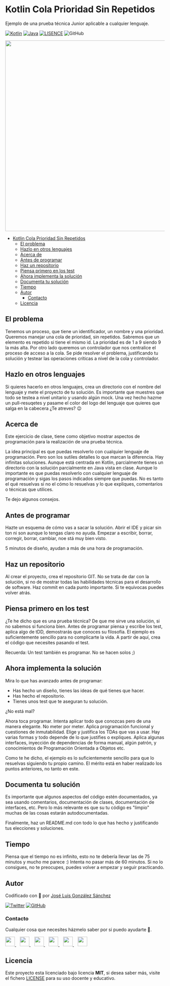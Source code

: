# Kotlin Cola Prioridad Sin Repetidos

Ejemplo de una prueba técnica Junior aplicable a cualquier lenguaje.

[![Kotlin](https://img.shields.io/badge/Code-Kotlin-blueviolet)](https://kotlinlang.org/)
[![Java](https://img.shields.io/badge/Code-Java-blue)](https://java.org/)
[![LISENCE](https://img.shields.io/badge/Lisence-MIT-%23e64545)](https://joseluisgs.github.io/docs/license/)
![GitHub](https://img.shields.io/github/last-commit/joseluisgs/Prueba-Tecnica-Cola-Prioridad-Sin-Repetidos-Kotlin)

<p align="center">
  <a href="https://joseluisgs.github.io/" target="_blank"><img src="https://joseluisgs.github.io/img/web01.svg" 
  width='600px' borderRadius='1rem' boxShadow = '0 5px 18px rgba(0,0,0,0.3)'></a>
</p>

- [Kotlin Cola Prioridad Sin Repetidos](#kotlin-cola-prioridad-sin-repetidos)
  - [El problema](#el-problema)
  - [Hazlo en otros lenguajes](#hazlo-en-otros-lenguajes)
  - [Acerca de](#acerca-de)
  - [Antes de programar](#antes-de-programar)
  - [Haz un repositorio](#haz-un-repositorio)
  - [Piensa primero en los test](#piensa-primero-en-los-test)
  - [Ahora implementa la solución](#ahora-implementa-la-solución)
  - [Documenta tu solución](#documenta-tu-solución)
  - [Tiempo](#tiempo)
  - [Autor](#autor)
    - [Contacto](#contacto)
  - [Licencia](#licencia)

## El problema
Tenemos un proceso, que tiene un identificador, un nombre y una prioridad. 
Queremos manejar una cola de prioridad, sin repetidos. Sabremos que un elemento es repetido si tiene el mismo id. La prioridad es de 1 a 9 siendo 9 la más alta.
Por otro lado queremos un controlador que nos centralice el proceso de acceso a la cola.
Se pide resolver el problema, justificando tu solución y testear las operaciones críticas a nivel de la cola y controlador.

## Hazlo en otros lenguajes
Si quieres hacerlo en otros lenguajes, crea un directorio con el nombre del lenguaje y mete el proyecto de tu solución. Es importante que muestres que todo se testea a nivel unitario y usando algún mock. Una vez hecho hazme un pull-resuqetes y pasame el color del logo del lenguaje que quieres que salga en la cabecera ¿Te atreves? 😉
## Acerca de

Este ejercicio de clase, tiene como objetivo mostrar aspectos de programación para la realización de una prueba técnica.

La idea principal es que puedas resolverlo con cualquier lenguaje de programación. Pero son los sutiles detalles lo que
marcan la diferencia.
Hay infinitas soluciones. Aunque está centrada en Kotlin, parcialmente tienes un directorio con la solución parcialmente
en Java vista en clase.
Aunque lo importante es que puedas resolverlo con cualquier lenguaje de programación y sigas los pasos indicados siempre
que puedas.
No es tanto el qué resuelvas si no el cómo lo resuelvas y lo que expliques, comentarios o técnicas que utilices.

Te dejo algunos consejos.

## Antes de programar

Hazte un esquema de cómo vas a sacar la solución. Abrir el IDE y picar sin ton ni son aunque lo tengas claro no ayuda.
Empezar a escribir, borrar, corregir, borrar, cambiar, noe stá muy bien visto.

5 minutos de diseño, ayudan a más de una hora de programación.

## Haz un repositorio

Al crear el proyecto, crea el repositorio GIT. No se trata de dar con la solución, si no de mostrar todas las
habilidades técnicas para el desarrollo de software.
Haz commit en cada punto importante. Si te equivocas puedes volver atrás.

## Piensa primero en los test

¿Te he dicho que es una prueba técnica? De que me sirve una solución, si no sabemos si funciona bien.
Antes de programar piensa y escribe los test, aplica algo de tDD, demostrarás que conoces su filosofía. El ejemplo es
suficientemente sencillo para no complicarte la vida.
A partir de aquí, crea el código que necesites pasando el test.

Recuerda: Un test también es programar. No se hacen solos ;)

## Ahora implementa la solución

Mira lo que has avanzado antes de programar:

- Has hecho un diseño, tienes las ideas de qué tienes que hacer.
- Has hecho el repositorio.
- Tienes unos test que te aseguran tu solución.

¿No está mal?

Ahora toca programar. Intenta aplicar todo que conozcas pero de una manera elegante. No meter por meter. Aplica
programación funcional y cuestiones de inmutabilidad. Elige y justifica los TDAs que vas a usar. Hay varias formas y
todo depende de lo que justifies o expliques. Aplica algunas interfaces, inyección de dependencias de forma manual,
algún patrón, y conocimientos de Programación Orientada a Objetos etc.

Como te he dicho, el ejemplo es lo suficientemente sencillo para que lo resuelvas siguiendo tu propio camino. El mérito
está en haber realizado los puntos anteriores, no tanto en este.

## Documenta tu solución

Es importante que algunos aspectos del código estén documentados, ya sea usando comentarios, documentación de clases,
documentación de interfaces, etc.
Pero lo más relevante es que su tu código es "limpio" muchas de las cosas estarán autodocumentadas.

Finalmente, haz un README.md con todo lo que has hecho y justificando tus elecciones y soluciones.

## Tiempo

Piensa que el tiempo no es infinito, esto no te debería llevar las de 75 minutos y mucho me parece :)
Intenta no pasar más de 60 minutos. Si no lo consigues, no te preocupes, puedes volver a empezar y seguir practicando.


## Autor

Codificado con :sparkling_heart: por [José Luis González Sánchez](https://twitter.com/joseluisgonsan)

[![Twitter](https://img.shields.io/twitter/follow/joseluisgonsan?style=social)](https://twitter.com/joseluisgonsan)
[![GitHub](https://img.shields.io/github/followers/joseluisgs?style=social)](https://github.com/joseluisgs)

### Contacto
<p>
  Cualquier cosa que necesites házmelo saber por si puedo ayudarte 💬.
</p>
<p>
 <a href="https://joseluisgs.github.io/" target="_blank">
        <img src="https://joseluisgs.github.io/img/favicon.png" 
    height="30">
    </a>  &nbsp;&nbsp;
    <a href="https://github.com/joseluisgs" target="_blank">
        <img src="https://distreau.com/github.svg" 
    height="30">
    </a> &nbsp;&nbsp;
        <a href="https://twitter.com/joseluisgonsan" target="_blank">
        <img src="https://i.imgur.com/U4Uiaef.png" 
    height="30">
    </a> &nbsp;&nbsp;
    <a href="https://www.linkedin.com/in/joseluisgonsan" target="_blank">
        <img src="https://upload.wikimedia.org/wikipedia/commons/thumb/c/ca/LinkedIn_logo_initials.png/768px-LinkedIn_logo_initials.png" 
    height="30">
    </a>  &nbsp;&nbsp;
    <a href="https://discordapp.com/users/joseluisgs#3560" target="_blank">
        <img src="https://logodownload.org/wp-content/uploads/2017/11/discord-logo-4-1.png" 
    height="30">
    </a> &nbsp;&nbsp;
    <a href="https://g.dev/joseluisgs" target="_blank">
        <img loading="lazy" src="https://googlediscovery.com/wp-content/uploads/google-developers.png" 
    height="30">
    </a>    
</p>

## Licencia

Este proyecto esta licenciado bajo licencia **MIT**, si desea saber más, visite el fichero
[LICENSE](https://joseluisgs.github.io/docs/license/) para su uso docente y educativo.
